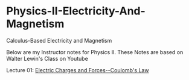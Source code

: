 # Physics-II-Electricity-And-Magnetism
Calculus-Based Electricity and Magnetism

Below are my Instructor notes for Physics II. These Notes are based on Walter Lewin's Class on Youtube

Lecture 01: [Electric Charges and Forces--Coulomb's Law](E&M-Instructor-Notes/Lecture-01-Electric_Charges_and_Forces-Coulomb's_Law_Notes.pdf)
